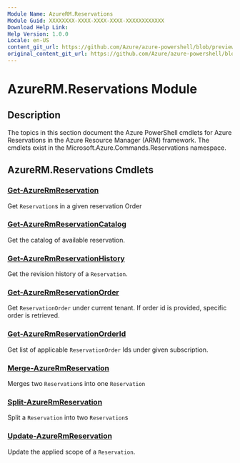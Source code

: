 ```yaml
---
Module Name: AzureRM.Reservations
Module Guid: XXXXXXXX-XXXX-XXXX-XXXX-XXXXXXXXXXXX
Download Help Link:
Help Version: 1.0.0
Locale: en-US
content_git_url: https://github.com/Azure/azure-powershell/blob/preview/src/ResourceManager/Reservations/Commands.Reservations/help/AzureRM.Reservations.md
original_content_git_url: https://github.com/Azure/azure-powershell/blob/preview/src/ResourceManager/Reservations/Commands.Reservations/help/AzureRM.Reservations.md
---
```


# AzureRM.Reservations Module
## Description
The topics in this section document the Azure PowerShell cmdlets for Azure Reservations in the Azure Resource Manager (ARM) framework. The cmdlets exist in the Microsoft.Azure.Commands.Reservations namespace.

## AzureRM.Reservations Cmdlets
### [Get-AzureRmReservation](Get-AzureRmReservation.md)
Get `Reservation`s in a given reservation Order

### [Get-AzureRmReservationCatalog](Get-AzureRmReservationCatalog.md)
Get the catalog of available reservation.

### [Get-AzureRmReservationHistory](Get-AzureRmReservationHistory.md)
Get the revision history of a `Reservation`.

### [Get-AzureRmReservationOrder](Get-AzureRmReservationOrder.md)
Get `ReservationOrder` under current tenant. If order id is provided, specific order is retrieved.

### [Get-AzureRmReservationOrderId](Get-AzureRmReservationOrderId.md)
Get list of applicable `ReservationOrder` Ids under given subscription.

### [Merge-AzureRmReservation](Merge-AzureRmReservation.md)
Merges two `Reservation`s into one `Reservation`

### [Split-AzureRmReservation](Split-AzureRmReservation.md)
Split a `Reservation` into two `Reservation`s

### [Update-AzureRmReservation](Update-AzureRmReservation.md)
Update the applied scope of a `Reservation`.

